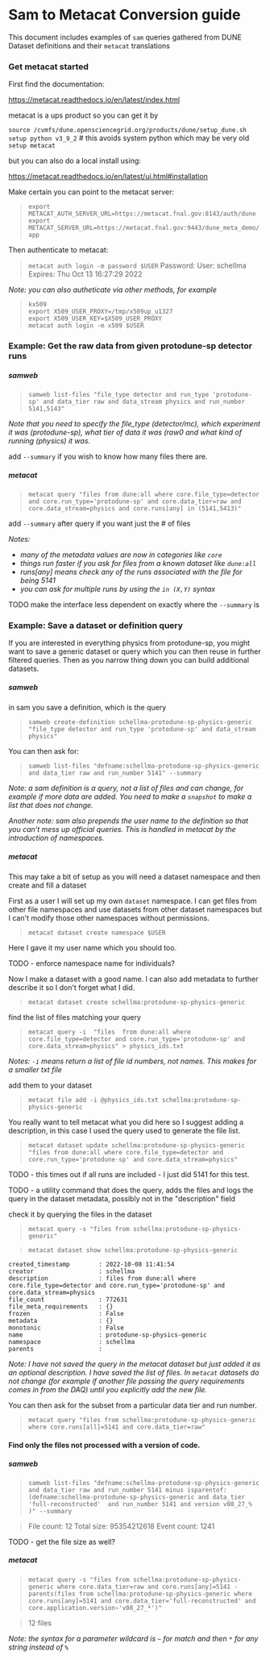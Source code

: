 
# Sam to Metacat Conversion guide

This document includes examples of `sam` queries gathered from DUNE Dataset definitions and their `metacat` translations

### Get metacat started

First find the documentation:

https://metacat.readthedocs.io/en/latest/index.html

metacat is a ups product so you can get it by

`source /cvmfs/dune.opensciencegrid.org/products/dune/setup_dune.sh`  
`setup python v3_9_2`  # this avoids system python which may be very old   
`setup metacat`  

but you can also do a local install using:

https://metacat.readthedocs.io/en/latest/ui.html#installation

Make certain you can point to the metacat server:  

> `export METACAT_AUTH_SERVER_URL=https://metacat.fnal.gov:8143/auth/dune`  
> `export METACAT_SERVER_URL=https://metacat.fnal.gov:9443/dune_meta_demo/app`  


Then authenticate to metacat:


>`metacat auth login -m password $USER`
>Password:
>User:    schellma
>Expires: Thu Oct 13 16:27:29 2022

*Note: you can also autheticate via other methods, for example*

> `kx509`  
> `export X509_USER_PROXY=/tmp/x509up_u1327`  
> `export X509_USER_KEY=$X509_USER_PROXY`  
> `metacat auth login -m x509 $USER`  

### Example: Get the raw data from given protodune-sp detector runs

##### samweb
>`samweb list-files "file_type detector and run_type 'protodune-sp' and data_tier raw and data_stream physics and run_number 5141,5143"`

*Note that you need to specify the file_type (detector/mc), which experiment it was (protodune-sp), what tier of data it was (raw0 and what kind of running (physics) it was.*

add `--summary` if you wish to know how many files there are.

##### metacat

> `metacat query "files from dune:all where core.file_type=detector and core.run_type='protodune-sp' and core.data_tier=raw and core.data_stream=physics and core.runs[any] in (5141,5413)"`

add `--summary` after query if you want just the # of files

*Notes:*
- *many of the metadata values are now in categories like `core`*
- *things run faster if you ask for files from a known dataset like `dune:all`*
- *runs[any] means check any of the runs associated with the file for being 5141*
- *you can ask for multiple runs by using the `in (X,Y)` syntax*

TODO  make the interface less dependent on exactly where the `--summary` is

### Example: Save a dataset or definition query

If you are interested in everything physics from protodune-sp, you might want to save a generic dataset or query which you can then reuse in further filtered queries.  Then as you narrow thing down you can build additional datasets.

##### samweb

in sam you save a definition, which is the query

> `samweb create-definition schellma-protodune-sp-physics-generic "file_type detector and run_type 'protodune-sp' and data_stream physics"`

You can then ask for:

> `samweb list-files "defname:schellma-protodune-sp-physics-generic and data_tier raw and run_number 5141" --summary`

*Note: a sam definition is a query, not a list of files and can change, for example if more data are added.  You need to make a `snapshot` to make a list that does not change.*

*Another note: sam also prepends the user name to the definition so that you can't mess up official queries.  This is handled in metacat by the introduction of namespaces.*

##### metacat

This may take a bit of setup as you will need a dataset namespace and then create and fill a dataset

First as a user I will set up my own `dataset` namespace.  I can get files from other file namespaces and use datasets from other dataset namespaces but I can't modify those other namespaces without permissions.

>  `metacat dataset create namespace $USER`

Here I gave it my user name which you should too.

TODO - enforce namespace name for individuals?

Now I make a dataset with a good name.  I can also add metadata to further describe it so I don't forget what I did.

>  `metacat dataset create schellma:protodune-sp-physics-generic`

find the list of files matching your query

>   `metacat query -i  "files  from dune:all where core.file_type=detector and core.run_type='protodune-sp' and core.data_stream=physics" > physics_ids.txt`

*Notes: `-i` means return a list of file id numbers, not names. This makes for a smaller txt file*

add them to your dataset

> `metacat file add -i @physics_ids.txt schellma:protodune-sp-physics-generic`

You really want to tell metacat what you did here so I suggest adding a description, in this case I used the query used to generate the file list.

>`metacat dataset update schellma:protodune-sp-physics-generic "files from dune:all where core.file_type=detector and core.run_type='protodune-sp' and core.data_stream=physics"`

TODO - this times out if all runs are included - I just did 5141 for this test.

TODO -  a utility command that does the query, adds the files and logs the query in the dataset metadata, possibly not in the "description" field

check it by querying the files in the dataset

> `metacat query -s "files from schellma:protodune-sp-physics-generic"`

> `metacat dataset show schellma:protodune-sp-physics-generic`

```children                 :
created_timestamp        : 2022-10-08 11:41:54
creator                  : schellma
description              : files from dune:all where core.file_type=detector and core.run_type='protodune-sp' and core.data_stream=physics
file_count               : 772631
file_meta_requirements   : {}
frozen                   : False
metadata                 : {}
monotonic                : False
name                     : protodune-sp-physics-generic
namespace                : schellma
parents                  :
```

*Note: I have not saved the query in the metacat dataset but just added it as an optional description. I have saved the list of files.  In `metacat` datasets do not change (for example if another file passing the query requirements comes in from the DAQ) until you explicitly add the new file.*

You can then ask for the subset from a particular data tier and run number.

> `metacat query "files from schellma:protodune-sp-physics-generic where core.runs[all]=5141 and core.data_tier=raw"`

#### Find only the files not processed with a version of code.

##### samweb

> `samweb list-files "defname:schellma-protodune-sp-physics-generic and data_tier raw and run_number 5141 minus isparentof:(defname:schellma-protodune-sp-physics-generic and data_tier 'full-reconstructed'  and run_number 5141 and version v08_27_% )" --summary`

> File count:	12
> Total size:	95354212618
> Event count:	1241

TODO - get the file size as well?

##### metacat

> `metacat query -s "files from schellma:protodune-sp-physics-generic where core.data_tier=raw and core.runs[any]=5141 -  parents(files from schellma:protodune-sp-physics-generic where core.runs[any]=5141 and core.data_tier='full-reconstructed' and core.application.version~'v08_27_*')"`

> 12 files

*Note: the syntax for a parameter wildcard is `~` for match and then `*` for any string instead of `%`*
